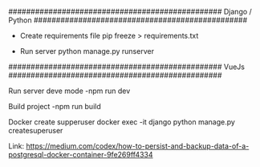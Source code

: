 ################################################
Django / Python
################################################

- Create requirements file
pip freeze > requirements.txt

- Run server
python manage.py runserver


################################################
VueJs
################################################

Run server deve mode
-npm run dev

Build project
-npm run build

Docker
create supperuser
docker exec -it django  python manage.py createsuperuser


Link:
https://medium.com/codex/how-to-persist-and-backup-data-of-a-postgresql-docker-container-9fe269ff4334